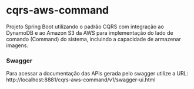 # cqrs-aws-command

Projeto Spring Boot utilizando o padrão CQRS com integração ao DynamoDB e ao Amazon S3 da AWS para implementação do lado
de comando (Command) do sistema, incluindo a capacidade de armazenar imagens.

### Swagger

Para acessar a documentação das APIs gerada pelo swagger utilize a
URL: http://localhost:8881/cqrs-aws-command/v1/swagger-ui.html
